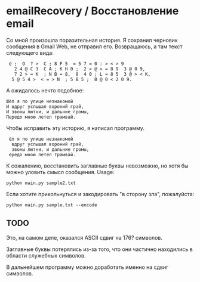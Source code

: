 # emailRecovery / Восстановление email

Со мной произошла поразительная история. Я сохранил черновик сообщения в Gmail Web, не отправил его. Возвращаюсь, а там текст следующего вида:

```
 ё ;  O  ? >  C ; 8 F 5  = 5 7 = 0 : > < > 9
   2 4 @ C 3  C A ; K H 0 ;  2 > @ > = 8 9  3 @ 0 9,
   7 2 > = K  ; N B = 8,  8  4 0 ; L = 8 5  3 @ > < K,
  5 @ 5 4 >  < = > N  ; 5 B 5 ;  B @ 0 < 2 0 9.
```

А ожидалось нечто подобное:

```
Шёл я по улице незнакомой
И вдруг услышал вороний грай,
И звоны лютни, и дальние громы,
Передо мною летел трамвай.
```

Чтобы исправить эту историю, я написал программу.

```
 ёл я по улице незнакомой
  вдруг услышал вороний грай,
  звоны лютни, и дальние громы,
 ередо мною летел трамвай.
```

К сожалению, восстановить заглавные буквы невозможно, но хотя бы можно уловить смысл сообщения. Usage:

```
python main.py sample2.txt
```

Если хотите прикольнуться и закодировать "в сторону зла", пожалуйста:

```
python main.py sample.txt --encode
```

## TODO

Это, на самом деле, оказался ASCII сдвиг на 176? символов.

Заглавные буквы потерялись из-за того, что они частично находились в области служебных символов.

В дальнейшем программу можно доработать именно на сдвиг символов.

